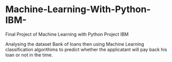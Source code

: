 # Machine-Learning-With-Python-IBM-
Final Project of Machine Learning with Python Project IBM

Analysing the dataset Bank of loans then using Machine Learning classification algorithims to predict whether the applicatant will pay back his loan or not in the time. 
